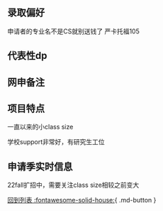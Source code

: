 ## 录取偏好
申请者的专业名不是CS就别送钱了
严卡托福105

## 代表性dp

## 网申备注

## 项目特点
一直以来的小class size

学校support非常好，有研究生工位
## 申请季实时信息
22fall扩招中，需要关注class size相较之前变大

[回到列表 :fontawesome-solid-house:](选校梯度.md){ .md-button }
